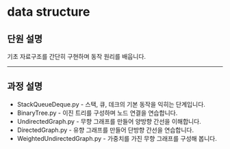 # data structure
## 단원 설명
기초 자료구조를 간단히 구현하며 동작 원리를 배웁니다.

---
## 과정 설명
- StackQueueDeque.py - 스택, 큐, 데크의 기본 동작을 익히는 단계입니다.
- BinaryTree.py - 이진 트리를 구성하며 노드 연결을 연습합니다.
- UndirectedGraph.py - 무향 그래프를 만들어 양방향 간선을 이해합니다.
- DirectedGraph.py - 유향 그래프를 만들어 단방향 간선을 연습합니다.
- WeightedUndirectedGraph.py - 가중치를 가진 무향 그래프를 구성해 봅니다.
